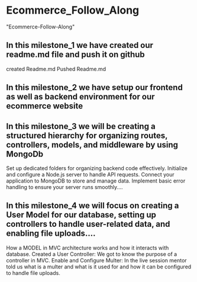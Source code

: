 # Ecommerce_Follow_Along
"Ecommerce-Follow-Along"

## In this milestone_1 we have created our readme.md file and push it on github

created Readme.md
Pushed Readme.md

## In this milestone_2 we have setup our frontend as well as backend environment for our ecommerce website

## In this milestone_3 we will be creating a structured hierarchy for organizing routes, controllers, models, and middleware by using MongoDb

Set up dedicated folders for organizing backend code effectively. Initialize and configure a Node.js server to handle API requests.
Connect your application to MongoDB to store and manage data. Implement basic error handling to ensure your server runs smoothly....

## In this milestone_4  we will focus on creating a User Model for our database, setting up controllers to handle user-related data, and enabling file uploads....

How a MODEL in MVC architecture works and how it interacts with database. Created a User Controller: We got to know the purpose of a controller in MVC. Enable and Configure Multer: In the live session mentor told us what is a multer and what is it used for and how it can be configured to handle file uploads.